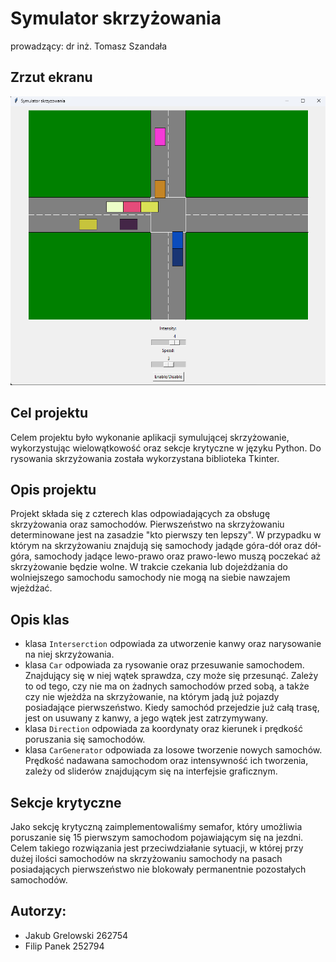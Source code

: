 # Symulator skrzyżowania

prowadzący: dr inż. Tomasz Szandała

## Zrzut ekranu 
![zdjęcie aplikacji](./scr.png)

## Cel projektu
Celem projektu było wykonanie aplikacji symulującej skrzyżowanie, wykorzystując wielowątkowość oraz sekcje krytyczne w języku Python. 
Do rysowania skrzyżowania została wykorzystana biblioteka Tkinter. 

## Opis projektu
Projekt składa się z czterech klas odpowiadających za obsługę skrzyżowania oraz samochodów. Pierwszeństwo na skrzyżowaniu determinowane jest na zasadzie "kto pierwszy ten lepszy". W przypadku w którym na skrzyżowaniu znajdują się samochody jadąde góra-dół oraz dół-góra, samochody jadące lewo-prawo oraz prawo-lewo muszą poczekać aż skrzyżowanie będzie wolne. W trakcie czekania lub dojeżdżania do wolniejszego samochodu samochody nie mogą na siebie nawzajem wjeżdżać.

## Opis klas
+ klasa `Interserction` odpowiada za utworzenie kanwy oraz narysowanie na niej skrzyżowania.
+ klasa `Car` odpowiada za rysowanie oraz przesuwanie samochodem. Znajdujący się w niej wątek sprawdza, czy może się przesunąć. Zależy to od tego, czy nie ma on żadnych samochodów przed sobą, a także czy nie wjeżdża na skrzyżowanie, na którym jadą już pojazdy posiadające pierwszeństwo. Kiedy samochód przejedzie już całą trasę, jest on usuwany z kanwy, a jego wątek jest zatrzymywany. 
+ klasa `Direction` odpowiada za koordynaty oraz kierunek i prędkość poruszania się samochodów.
+ klasa `CarGenerator` odpowiada za losowe tworzenie nowych samochów. Prędkość nadawana samochodom oraz intensywność ich tworzenia, zależy od sliderów znajdującym się na interfejsie graficznym.

## Sekcje krytyczne
Jako sekcję krytyczną zaimplementowaliśmy semafor, który umożliwia poruszanie się 15 pierwszym samochodom pojawiającym się na jezdni. Celem takiego rozwiązania jest przeciwdziałanie sytuacji, w której przy dużej ilości samochodów na skrzyżowaniu samochody na pasach posiadających pierwszeństwo nie blokowały permanentnie pozostałych samochodów.

## Autorzy:
+ Jakub Grelowski 262754
+ Filip Panek 252794
